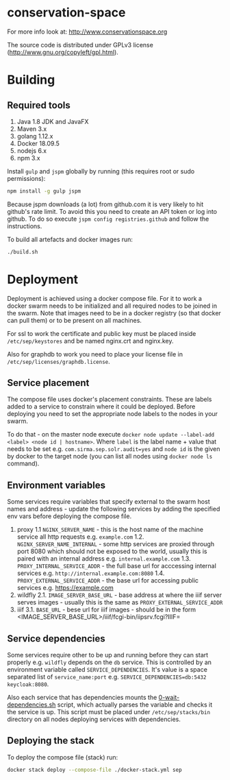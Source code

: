 conservation-space
==================

For more info look at: http://www.conservationspace.org

The source code is distributed under GPLv3 license (http://www.gnu.org/copyleft/gpl.html).

# Building

## Required tools
1. Java 1.8 JDK and JavaFX
1. Maven 3.x
2. golang 1.12.x
3. Docker 18.09.5
4. nodejs 6.x
5. npm 3.x

Install `gulp` and `jspm` globally by running (this requires root or sudo permissions):
```bash
npm install -g gulp jspm
```

Because jspm downloads (a lot) from github.com it is very likely to hit github's rate limit. To avoid this you need to create an API token or log into github. To do so execute `jspm config registries.github` and follow the instructions.

To build all artefacts and docker images run:
```bash
./build.sh
```

# Deployment

Deployment is achieved using a docker compose file. For it to work a docker swarm needs to be initialized and all required nodes to be joined in the swarm.
Note that images need to be in a docker registry (so that docker can pull them) or to be present on all machines.

For ssl to work the certificate and public key must be placed inside `/etc/sep/keystores` and be named nginx.crt and nginx.key.

Also for graphdb to work you need to place your license file in `/etc/sep/licenses/graphdb.license`.

## Service placement
The compose file uses docker's placement constraints. These are labels added to a service to constrain where it could be deployed.
Before deploying you need to set the appropriate node labels to the nodes in your swarm.

To do that - on the master node execute `docker node update --label-add <label> <node id | hostname>`. Where `label` is the label name + value that needs to be set e.g. `com.sirma.sep.solr.audit=yes` and `node id` is the given by docker to the target node (you can list all nodes using `docker node ls` command).

## Environment variables
Some services require variables that specify external to the swarm host names and address - update the following services by adding the specified env vars before deploying the compose file.

1. proxy
  1.1 `NGINX_SERVER_NAME` - this is the host name of the machine service all http requests e.g. `example.com`
  1.2. `NGINX_SERVER_NAME_INTERNAL` - some http services are proxied through port 8080 which should not be exposed to the world, usually this is paired with an internal address e.g. `internal.example.com`
  1.3. `PROXY_INTERNAL_SERVICE_ADDR` - the full base url for acccessing internal services e.g. `http://internal.example.com:8080`
  1.4. `PROXY_EXTERNAL_SERVICE_ADDR` - the base url for accessing public services e.g. https://example.com
2. wildfly
  2.1. `IMAGE_SERVER_BASE_URL` - base address at where the iiif server serves images - usually this is the same as `PROXY_EXTERNAL_SERVICE_ADDR`
3. iiif
  3.1. `BASE_URL` - bese url for iiif images - should be in the form <IMAGE_SERVER_BASE_URL>/iiif/fcgi-bin/iipsrv.fcgi?IIIF=

## Service dependencies
Some services require other to be up and running before they can start properly e.g. `wildfly` depends on the `db` service. This is controlled by an environment variable called `SERVICE_DEPENDENCIES`. It's value is a space separated list of `service_name:port` e.g. `SERVICE_DEPENDENCIES=db:5432 keycloak:8080`.

Also each service that has dependencies mounts the [0-wait-dependencies.sh](./0-wait-dependencies.sh) script, which actually parses the variable and checks it the service is up.
This script must be placed under `/etc/sep/stacks/bin` directory on all nodes deploying services with dependencies.

## Deploying the stack
To deploy the compose file (stack) run:
```bash
docker stack deploy --compose-file ./docker-stack.yml sep
```
